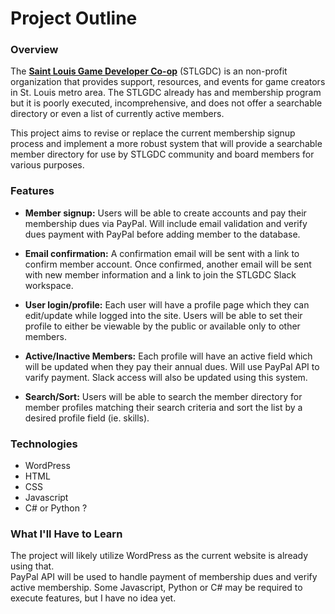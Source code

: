 # Project Outline


### Overview
The **[Saint Louis Game Developer Co-op](http://stlgamedev.com/)** (STLGDC) is an non-profit organization that 
provides support, resources, and events for game creators in St. Louis metro area. 
The STLGDC already has and membership program but it is poorly executed, incomprehensive, 
and does not offer a searchable directory or even a list of currently active members.

This project aims to revise or replace the current membership signup process and 
implement a more robust system that will provide a searchable member directory for use by 
STLGDC community and board members for various purposes.



### Features
* **Member signup:** Users will be able to create accounts and pay their membership dues
via PayPal.  Will include email validation and verify dues payment with PayPal before adding 
member to the database.

* **Email confirmation:** A confirmation email will be sent with a link to confirm member 
account. Once confirmed, another email will be sent with new member information and a link 
to join the STLGDC Slack workspace.

* **User login/profile:** Each user will have a profile page which they can edit/update while 
logged into the site.  Users will be able to set their profile to either be viewable by the 
public or available only to other members.

* **Active/Inactive Members:** Each profile will have an active field which will be updated 
when they pay their annual dues.  Will use PayPal API to varify payment.  Slack access will 
also be updated using this system.

* **Search/Sort:** Users will be able to search the member directory for member profiles 
matching their search criteria and sort the list by a desired profile field (ie. skills).



### Technologies
* WordPress
* HTML
* CSS
* Javascript
* C# or Python ?



### What I'll Have to Learn
The project will likely utilize WordPress as the current website is already using that.  
PayPal API will be used to handle payment of membership dues and verify active membership. 
Some Javascript, Python or C# may be required to execute features, but I have no idea yet.